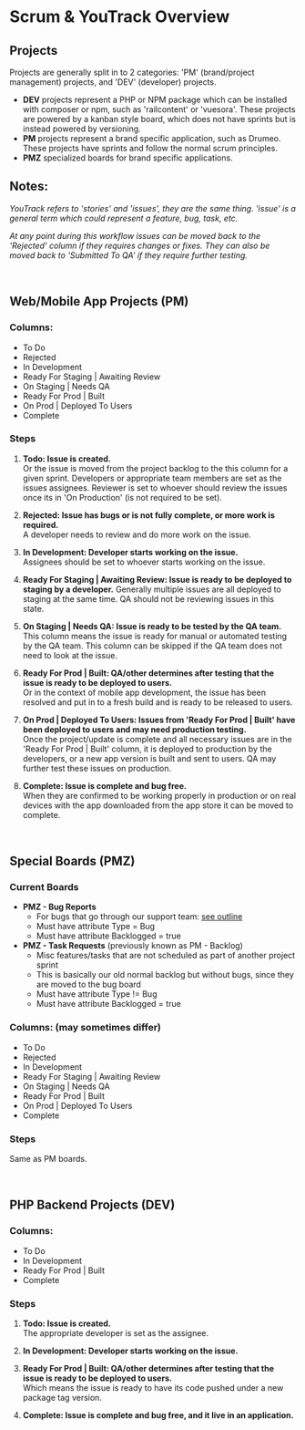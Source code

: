 # Scrum & YouTrack Overview


## Projects

Projects are generally split in to 2 categories: 'PM' (brand/project management) projects, and 'DEV' (developer) projects.

- **DEV** projects represent a PHP or NPM package which can be installed with composer or npm, such as 'railcontent' or 'vuesora'. These projects are powered by a kanban style board, which does not have sprints but is instead powered by versioning.
- **PM** projects represent a brand specific application, such as Drumeo. These projects have sprints and follow the normal scrum principles.
- **PMZ** specialized boards for brand specific applications.


## Notes:

_YouTrack refers to 'stories' and 'issues', they are the same thing. 'issue' is a general term which could represent a feature, bug, task, etc._

_At any point during this workflow issues can be moved back to the 'Rejected' column if they requires changes or fixes. They can also be moved back to 'Submitted To QA' if they require further testing._


<br> 

## Web/Mobile App Projects (PM)

### Columns:

- To Do
- Rejected
- In Development
- Ready For Staging | Awaiting Review
- On Staging | Needs QA 
- Ready For Prod | Built
- On Prod | Deployed To Users
- Complete

### Steps

1. **Todo: Issue is created.**  
Or the issue is moved from the project backlog to the this column for a given sprint. Developers or appropriate team members are set as the issues assignees. Reviewer is set to whoever should review the issues once its in 'On Production' (is not required to be set).

1. **Rejected: Issue has bugs or is not fully complete, or more work is required.**  
A developer needs to review and do more work on the issue.

1. **In Development: Developer starts working on the issue.**  
Assignees should be set to whoever starts working on the issue.

1. **Ready For Staging | Awaiting Review: Issue is ready to be deployed to staging by a developer.**
Generally multiple issues are all deployed to staging at the same time. QA should not be reviewing issues in this state.

1. **On Staging | Needs QA: Issue is ready to be tested by the QA team.**  
This column means the issue is ready for manual or automated testing by the QA team. This column can be skipped if the QA team does not need to look at the issue.

1. **Ready For Prod | Built: QA/other determines after testing that the issue is ready to be deployed to users.**  
Or in the context of mobile app development, the issue has been resolved and put in to a fresh build and is ready to be released to users.

1. **On Prod | Deployed To Users: Issues from 'Ready For Prod | Built' have been deployed to users and may need production testing.**  
Once the project/update is complete and all necessary issues are in the 'Ready For Prod | Built' column, it is deployed to production by the developers, or a new app version is built and sent to users. QA may further test these issues on production.

1. **Complete: Issue is complete and bug free.**  
When they are confirmed to be working properly in production or on real devices with the app downloaded from the app store it can be moved to complete.


<br> 

## Special Boards (PMZ)

### Current Boards

- **PMZ - Bug Reports**
    - For bugs that go through our support team: [see outline](https://github.com/railroadmedia/docusora/blob/master/docs/project-management/bug-reporting-guide-and-examples.md)
    - Must have attribute Type = Bug
    - Must have attribute Backlogged = true
- **PMZ - Task Requests** (previously known as PM - Backlog)
    - Misc features/tasks that are not scheduled as part of another project sprint
    - This is basically our old normal backlog but without bugs, since they are moved to the bug board
    - Must have attribute Type != Bug
    - Must have attribute Backlogged = true 

### Columns: (may sometimes differ)

- To Do
- Rejected
- In Development
- Ready For Staging | Awaiting Review
- On Staging | Needs QA 
- Ready For Prod | Built
- On Prod | Deployed To Users
- Complete

### Steps

Same as PM boards.


<br> 

## PHP Backend Projects (DEV)

### Columns:

- To Do
- In Development
- Ready For Prod | Built
- Complete

### Steps

1. **Todo: Issue is created.**  
The appropriate developer is set as the assignee.

1. **In Development: Developer starts working on the issue.**  

1. **Ready For Prod | Built: QA/other determines after testing that the issue is ready to be deployed to users.**  
Which means the issue is ready to have its code pushed under a new package tag version.

1. **Complete: Issue is complete and bug free, and it live in an application.**  